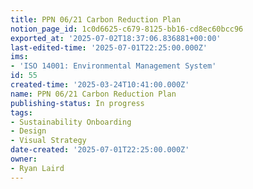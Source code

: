 ```yaml
---
title: PPN 06/21 Carbon Reduction Plan
notion_page_id: 1c0d6625-c679-8125-bb16-cd8ec60bcc96
exported_at: '2025-07-02T18:37:06.836881+00:00'
last-edited-time: '2025-07-01T22:25:00.000Z'
ims:
- 'ISO 14001: Environmental Management System'
id: 55
created-time: '2025-03-24T10:41:00.000Z'
name: PPN 06/21 Carbon Reduction Plan
publishing-status: In progress
tags:
- Sustainability Onboarding
- Design
- Visual Strategy
date-created: '2025-07-01T22:25:00.000Z'
owner:
- Ryan Laird
---
```


